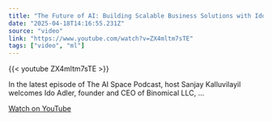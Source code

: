 ```yaml
---
title: "The Future of AI: Building Scalable Business Solutions with Ido Adler, Founder&amp;CEO of Binomical LLC"
date: "2025-04-18T14:16:55.231Z"
source: "video"
link: "https://www.youtube.com/watch?v=ZX4mltm7sTE"
tags: ["video", "ml"]
---
```


{{< youtube ZX4mltm7sTE >}}

In the latest episode of The AI Space Podcast, host Sanjay Kalluvilayil welcomes Ido Adler, founder and CEO of Binomical LLC, ...

[Watch on YouTube](https://www.youtube.com/watch?v=ZX4mltm7sTE)
